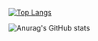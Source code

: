 [![Top Langs](https://github-readme-stats.vercel.app/api/top-langs/?username=gumshoe21&hide_progress=false&langs_count=6&theme=transparent)](https://github.com/anuraghazra/github-readme-stats)

![Anurag's GitHub stats](https://github-readme-stats.vercel.app/api?username=gumshoe21&show_icons=true&theme=transparent)
